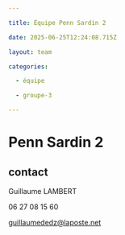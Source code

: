 ```yaml
---

title: Équipe Penn Sardin 2

date: 2025-06-25T12:24:08.715Z

layout: team

categories:

  - équipe

  - groupe-3

---
```


# Penn Sardin 2



## contact 

Guillaume LAMBERT

06 27 08 15 60

guillaumededz@laposte.net

